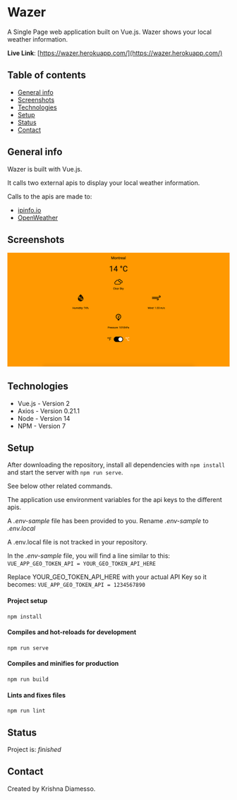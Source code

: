 # Wazer

A Single Page web application built on Vue.js. Wazer shows your local weather information.

**Live Link**: [https://wazer.herokuapp.com/](https://wazer.herokuapp.com/)

## Table of contents

- [General info](#general-info)
- [Screenshots](#screenshots)
- [Technologies](#technologies)
- [Setup](#setup)
- [Status](#status)
- [Contact](#contact)

## General info

Wazer is built with Vue.js.

It calls two external apis to display your local weather information.

Calls to the apis are made to:

- [ipinfo.io](https://ipinfo.io)
- [OpenWeather]( https://api.openweathermap.org)

## Screenshots

![Example screenshot](./public/images/wazer.png)

## Technologies

- Vue.js - Version 2
- Axios - Version 0.21.1
- Node - Version 14
- NPM - Version 7

## Setup

After downloading the repository, install all dependencies with `npm install` and start the server with `npm run serve`.

See below other related commands.

The application use environment variables for the api keys to the different apis.

A _.env-sample_ file has been provided to you. Rename _.env-sample_ to _.env.local_

A .env.local file is not tracked in your repository.

In the _.env-sample_ file, you will find a line similar to this: `VUE_APP_GEO_TOKEN_API = YOUR_GEO_TOKEN_API_HERE`

Replace YOUR_GEO_TOKEN_API_HERE with your actual API Key so it becomes: `VUE_APP_GEO_TOKEN_API = 1234567890`

#### Project setup

```
npm install
```

#### Compiles and hot-reloads for development

```
npm run serve
```

#### Compiles and minifies for production

```
npm run build
```

#### Lints and fixes files

```
npm run lint
```

## Status

Project is: _finished_

## Contact

Created by Krishna Diamesso.
